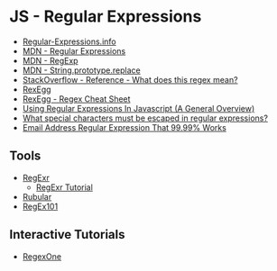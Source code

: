 JS - Regular Expressions
=========================

- [Regular-Expressions.info](http://www.regular-expressions.info/)
- [MDN - Regular Expressions](https://developer.mozilla.org/en-US/docs/Web/JavaScript/Guide/Regular_Expressions)
- [MDN - RegExp](https://developer.mozilla.org/en/docs/Web/JavaScript/Reference/Global_Objects/RegExp)
- [MDN - String.prototype.replace](https://developer.mozilla.org/en-US/docs/Web/JavaScript/Reference/Global_Objects/String/replace)
- [StackOverflow - Reference - What does this regex mean?](http://stackoverflow.com/questions/22937618/reference-what-does-this-regex-mean/22944075)
- [RexEgg](http://www.rexegg.com/)
- [RexEgg - Regex Cheat Sheet](http://www.rexegg.com/regex-quickstart.html)
- [Using Regular Expressions In Javascript (A General Overview)](https://www.bennadel.com/blog/1742-using-regular-expressions-in-javascript-a-general-overview.htm)
- [What special characters must be escaped in regular expressions?](http://stackoverflow.com/questions/399078/what-special-characters-must-be-escaped-in-regular-expressions)
- [Email Address Regular Expression That 99.99% Works](http://emailregex.com/)

Tools
------

- [RegExr](http://www.regexr.com/)
  - [RegExr Tutorial](http://youtu.be/fOH62XXGdLs)
- [Rubular](http://rubular.com/)
- [RegEx101](https://regex101.com/)

Interactive Tutorials
----------------------

- [RegexOne](https://regexone.com/)
